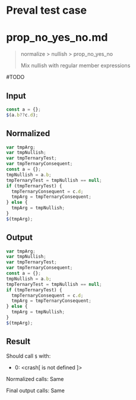 # Preval test case

# prop_no_yes_no.md

> normalize > nullish > prop_no_yes_no
>
> Mix nullish with regular member expressions

#TODO

## Input

`````js filename=intro
const a = {};
$(a.b??c.d);
`````

## Normalized

`````js filename=intro
var tmpArg;
var tmpNullish;
var tmpTernaryTest;
var tmpTernaryConsequent;
const a = {};
tmpNullish = a.b;
tmpTernaryTest = tmpNullish == null;
if (tmpTernaryTest) {
  tmpTernaryConsequent = c.d;
  tmpArg = tmpTernaryConsequent;
} else {
  tmpArg = tmpNullish;
}
$(tmpArg);
`````

## Output

`````js filename=intro
var tmpArg;
var tmpNullish;
var tmpTernaryTest;
var tmpTernaryConsequent;
const a = {};
tmpNullish = a.b;
tmpTernaryTest = tmpNullish == null;
if (tmpTernaryTest) {
  tmpTernaryConsequent = c.d;
  tmpArg = tmpTernaryConsequent;
} else {
  tmpArg = tmpNullish;
}
$(tmpArg);
`````

## Result

Should call `$` with:
 - 0: <crash[ <ref> is not defined ]>

Normalized calls: Same

Final output calls: Same
